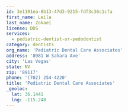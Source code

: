 ```yaml
---
id: 3e1191ea-8b13-47d3-9215-fdf3c36c1cfa
first_name: Leila
last_name: Zokaei
license: DDS
services:
  - pediatric-dentist-or-pedodontist
category: dentists
org_name: 'Pediatric Dental Care Associates'
address: '8981 W Sahara Ave'
city: 'Las Vegas'
state: NV
zip: '89117'
phone: '(702) 254-4220'
title: 'Pediatric Dental Care Associates'
_geoloc:
  lat: 36.1441
  lng: -115.248
---
```

